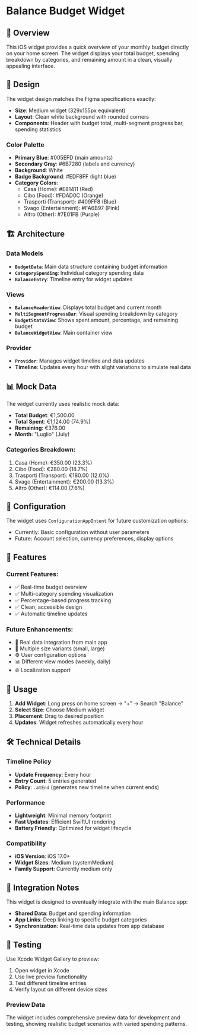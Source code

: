 # Balance Budget Widget

## 📱 Overview

This iOS widget provides a quick overview of your monthly budget directly on your home screen. The widget displays your total budget, spending breakdown by categories, and remaining amount in a clean, visually appealing interface.

## 🎨 Design

The widget design matches the Figma specifications exactly:
- **Size**: Medium widget (329x155px equivalent)
- **Layout**: Clean white background with rounded corners
- **Components**: Header with budget total, multi-segment progress bar, spending statistics

### Color Palette
- **Primary Blue**: #005EFD (main amounts)
- **Secondary Gray**: #6B7280 (labels and currency)
- **Background**: White
- **Badge Background**: #EDF8FF (light blue)
- **Category Colors**: 
  - Casa (Home): #E81411 (Red)
  - Cibo (Food): #FDAD0C (Orange)
  - Trasporti (Transport): #409FF8 (Blue)
  - Svago (Entertainment): #FA6B97 (Pink)
  - Altro (Other): #7E01FB (Purple)

## 🏗 Architecture

### Data Models
- **`BudgetData`**: Main data structure containing budget information
- **`CategorySpending`**: Individual category spending data
- **`BalanceEntry`**: Timeline entry for widget updates

### Views
- **`BalanceHeaderView`**: Displays total budget and current month
- **`MultiSegmentProgressBar`**: Visual spending breakdown by category
- **`BudgetStatsView`**: Shows spent amount, percentage, and remaining budget
- **`BalanceWidgetView`**: Main container view

### Provider
- **`Provider`**: Manages widget timeline and data updates
- **Timeline**: Updates every hour with slight variations to simulate real data

## 📊 Mock Data

The widget currently uses realistic mock data:
- **Total Budget**: €1,500.00
- **Total Spent**: €1,124.00 (74.9%)
- **Remaining**: €376.00
- **Month**: "Luglio" (July)

### Categories Breakdown:
1. Casa (Home): €350.00 (23.3%)
2. Cibo (Food): €280.00 (18.7%)
3. Trasporti (Transport): €180.00 (12.0%)
4. Svago (Entertainment): €200.00 (13.3%)
5. Altro (Other): €114.00 (7.6%)

## 🔧 Configuration

The widget uses `ConfigurationAppIntent` for future customization options:
- Currently: Basic configuration without user parameters
- Future: Account selection, currency preferences, display options

## 🚀 Features

### Current Features:
- ✅ Real-time budget overview
- ✅ Multi-category spending visualization
- ✅ Percentage-based progress tracking
- ✅ Clean, accessible design
- ✅ Automatic timeline updates

### Future Enhancements:
- 🔄 Real data integration from main app
- 🎨 Multiple size variants (small, large)
- ⚙️ User configuration options
- 📊 Different view modes (weekly, daily)
- 🌐 Localization support

## 📝 Usage

1. **Add Widget**: Long press on home screen → "+" → Search "Balance"
2. **Select Size**: Choose Medium widget
3. **Placement**: Drag to desired position
4. **Updates**: Widget refreshes automatically every hour

## 🛠 Technical Details

### Timeline Policy
- **Update Frequency**: Every hour
- **Entry Count**: 5 entries generated
- **Policy**: `.atEnd` (generates new timeline when current ends)

### Performance
- **Lightweight**: Minimal memory footprint
- **Fast Updates**: Efficient SwiftUI rendering
- **Battery Friendly**: Optimized for widget lifecycle

### Compatibility
- **iOS Version**: iOS 17.0+
- **Widget Sizes**: Medium (systemMedium)
- **Family Support**: Currently medium only

## 🎯 Integration Notes

This widget is designed to eventually integrate with the main Balance app:
- **Shared Data**: Budget and spending information
- **App Links**: Deep linking to specific budget categories
- **Synchronization**: Real-time data updates from app database

## 🧪 Testing

Use Xcode Widget Gallery to preview:
1. Open widget in Xcode
2. Use live preview functionality
3. Test different timeline entries
4. Verify layout on different device sizes

### Preview Data
The widget includes comprehensive preview data for development and testing, showing realistic budget scenarios with varied spending patterns.